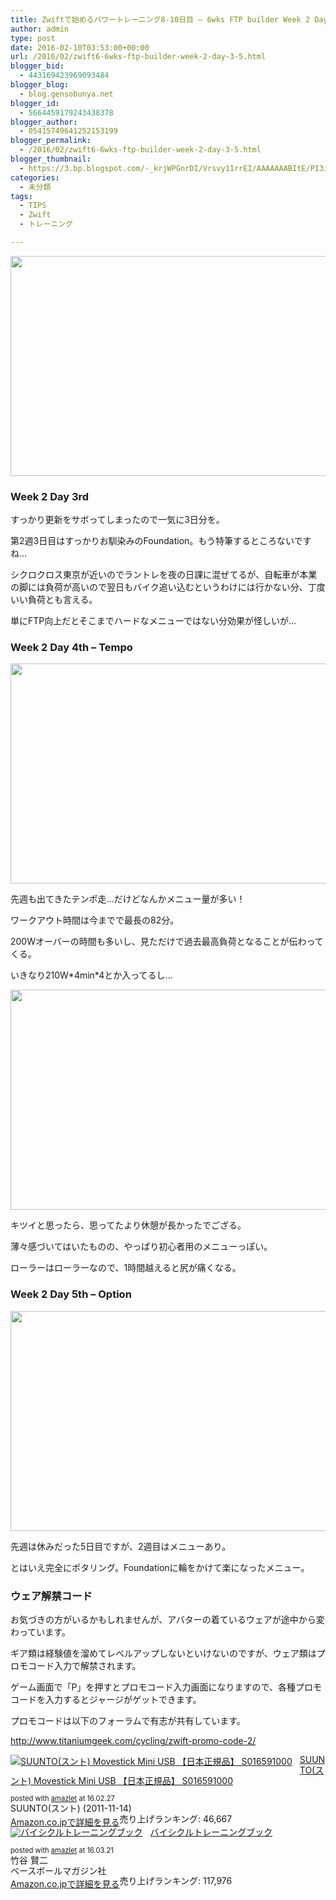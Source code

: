 ```yaml
---
title: Zwiftで始めるパワートレーニング8-10日目 – 6wks FTP builder Week 2 Day 3-5
author: admin
type: post
date: 2016-02-10T03:53:00+00:00
url: /2016/02/zwift6-6wks-ftp-builder-week-2-day-3-5.html
blogger_bid:
  - 443169423969093484
blogger_blog:
  - blog.gensobunya.net
blogger_id:
  - 5664459179243438378
blogger_author:
  - 05415749641252153199
blogger_permalink:
  - /2016/02/zwift6-6wks-ftp-builder-week-2-day-3-5.html
blogger_thumbnail:
  - https://3.bp.blogspot.com/-_krjWPGnrDI/Vrsvy11rrEI/AAAAAAABItE/PI3iR13HeJY/s640/2016-02-06_1144120.jpg
categories:
  - 未分類
tags:
  - TIPS
  - Zwift
  - トレーニング

---
```

<div class="separator" style="clear: both; text-align: center;">
  <img border="0" height="352" src="https://blog.gensobunya.net/wp-content/uploads/2016/02/2016-02-06_1144120.jpg" width="640" />
</div>



### Week 2 Day 3rd

すっかり更新をサボってしまったので一気に3日分を。

第2週3日目はすっかりお馴染みのFoundation。もう特筆するところないですね…

シクロクロス東京が近いのでラントレを夜の日課に混ぜてるが、自転車が本業の脚には負荷が高いので翌日もバイク追い込むというわけには行かない分、丁度いい負荷とも言える。

単にFTP向上だとそこまでハードなメニューではない分効果が怪しいが…

### Week 2 Day 4th &#8211; Tempo

<div class="separator" style="clear: both; text-align: center;">
  <img border="0" height="352" src="https://blog.gensobunya.net/wp-content/uploads/2016/02/2016-02-09_1906350.jpg" width="640" />
</div>

先週も出てきたテンポ走…だけどなんかメニュー量が多い！

ワークアウト時間は今までで最長の82分。

200Wオーバーの時間も多いし、見ただけで過去最高負荷となることが伝わってくる。

いきなり210W\*4min\*4とか入ってるし…

<div class="separator" style="clear: both; text-align: center;">
  <img border="0" height="352" src="https://blog.gensobunya.net/wp-content/uploads/2016/02/2016-02-09_1922071.jpg" width="640" />
</div>

キツイと思ったら、思ってたより休憩が長かったでござる。

薄々感づいてはいたものの、やっぱり初心者用のメニューっぽい。

ローラーはローラーなので、1時間越えると尻が痛くなる。

### Week 2 Day 5th &#8211; Option



<div class="separator" style="clear: both; text-align: center;">
  <img border="0" height="352" src="https://blog.gensobunya.net/wp-content/uploads/2016/02/2016-02-10_2000330.jpg" width="640" />
</div>

先週は休みだった5日目ですが、2週目はメニューあり。

とはいえ完全にポタリング。Foundationに輪をかけて楽になったメニュー。

### ウェア解禁コード

お気づきの方がいるかもしれませんが、アバターの着ているウェアが途中から変わっています。

ギア類は経験値を溜めてレベルアップしないといけないのですが、ウェア類はプロモコード入力で解禁されます。

ゲーム画面で「P」を押すとプロモコード入力画面になりますので、各種プロモコードを入力するとジャージがゲットできます。

プロモコードは以下のフォーラムで有志が共有しています。

<http://www.titaniumgeek.com/cycling/zwift-promo-code-2/>

<div class="amazlet-box" style="margin-bottom:0px;">
  <div class="amazlet-image" style="float:left;margin:0px 12px 1px 0px;">
    <a href="http://www.amazon.co.jp/exec/obidos/ASIN/B0050GL5GM/gensobunya-22/ref=nosim/" name="amazletlink" target="_blank"><img src="https://images-fe.ssl-images-amazon.com/images/I/41MImoh-wkL._SL160_.jpg" alt="SUUNTO(スント) Movestick Mini USB 【日本正規品】 S016591000" style="border: none;" /></a>
  </div>

  <div class="amazlet-info" style="line-height:120%; margin-bottom: 10px">
    <div class="amazlet-name" style="margin-bottom:10px;line-height:120%">
<a href="http://www.amazon.co.jp/exec/obidos/ASIN/B0050GL5GM/gensobunya-22/ref=nosim/" name="amazletlink" target="_blank">SUUNTO(スント) Movestick Mini USB 【日本正規品】 S016591000</a></p>

<div class="amazlet-powered-date" style="font-size:80%;margin-top:5px;line-height:120%">
  posted with <a href="http://www.amazlet.com/" title="amazlet" target="_blank">amazlet</a> at 16.02.27
</div>


<div class="amazlet-detail">
SUUNTO(スント) (2011-11-14)<br />売り上げランキング: 46,667


<div class="amazlet-sub-info" style="float: left;">
<div class="amazlet-link" style="margin-top: 5px">
  <a href="http://www.amazon.co.jp/exec/obidos/ASIN/B0050GL5GM/gensobunya-22/ref=nosim/" name="amazletlink" target="_blank">Amazon.co.jpで詳細を見る</a>
</div>

  </div>

  <div class="amazlet-footer" style="clear: left">
  </div>
</div>

<div class="amazlet-box" style="margin-bottom:0px;">
  <div class="amazlet-image" style="float:left;margin:0px 12px 1px 0px;">
    <a href="http://www.amazon.co.jp/exec/obidos/ASIN/4583103778/gensobunya-22/ref=nosim/" name="amazletlink" target="_blank"><img src="https://images-fe.ssl-images-amazon.com/images/I/51xxkXLrcrL._SL160_.jpg" alt="バイシクルトレーニングブック" style="border: none;" /></a>
  </div>

  <div class="amazlet-info" style="line-height:120%; margin-bottom: 10px">
    <div class="amazlet-name" style="margin-bottom:10px;line-height:120%">
<a href="http://www.amazon.co.jp/exec/obidos/ASIN/4583103778/gensobunya-22/ref=nosim/" name="amazletlink" target="_blank">バイシクルトレーニングブック</a></p>

<div class="amazlet-powered-date" style="font-size:80%;margin-top:5px;line-height:120%">
  posted with <a href="http://www.amazlet.com/" title="amazlet" target="_blank">amazlet</a> at 16.03.21
</div>


<div class="amazlet-detail">
竹谷 賢二 <br />ベースボールマガジン社 <br />売り上げランキング: 117,976


<div class="amazlet-sub-info" style="float: left;">
<div class="amazlet-link" style="margin-top: 5px">
  <a href="http://www.amazon.co.jp/exec/obidos/ASIN/4583103778/gensobunya-22/ref=nosim/" name="amazletlink" target="_blank">Amazon.co.jpで詳細を見る</a>
</div>

  </div>

  <div class="amazlet-footer" style="clear: left">
  </div>
</div>

